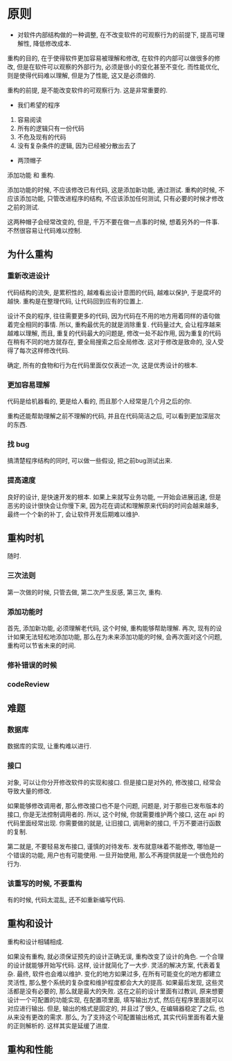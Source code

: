 # 原则

* 对软件内部结构做的一种调整, 在不改变软件的可观察行为的前提下, 提高可理解性, 降低修改成本.

重构的目的, 在于使得软件更加容易被理解和修改, 在软件的内部可以做很多的修改, 但是在软件可以观察的外部行为, 必须是很小的变化甚至不变化. 而性能优化, 则是使得代码难以理解, 但是为了性能, 这又是必须做的.

重构的前提, 是不能改变软件的可观察行为. 这是非常重要的.

* 我们希望的程序

1. 容易阅读
1. 所有的逻辑只有一份代码
1. 不危及现有的代码
1. 没有复杂条件的逻辑, 因为已经被分散出去了

* 两顶帽子

添加功能 和 重构.

添加功能的时候, 不应该修改已有代码, 这是添加新功能, 通过测试.
重构的时候, 不应该添加功能, 只管改进程序的结构, 不应该添加任何测试, 只有必要的时候才修改之前的测试.

这两种帽子会经常改变的, 但是, 千万不要在做一点事的时候, 想着另外的一件事. 不然很容易让代码难以控制.

## 为什么重构

### 重新改进设计

代码结构的流失, 是累积性的, 越难看出设计意图的代码, 越难以保护, 于是腐坏的越快.
重构是在整理代码, 让代码回到应有的位置上.

设计不良的程序, 往往需要更多的代码, 因为代码在不用的地方用着同样的语句做着完全相同的事情. 所以, 重构最优先的就是消除重复. 代码量过大, 会让程序越来越难以理解, 而且, 重复的代码最大的问题是, 修改一处不起作用, 因为重复的代码在稍有不同的地方就存在, 要全局搜索之后全局修改. 这对于修改是致命的, 没人受得了每次这样修改代码.

确定, 所有的食物和行为在代码里面仅仅表述一次, 这是优秀设计的根本.

### 更加容易理解

代码是给机器看的, 更是给人看的, 而且那个人经常是几个月之后的你.

重构还能帮助理解之前不理解的代码, 并且在代码简洁之后, 可以看到更加深层次的东西.

### 找 bug

搞清楚程序结构的同时, 可以做一些假设, 把之前bug测试出来.

### 提高速度

良好的设计, 是快速开发的根本. 如果上来就写业务功能, 一开始会进展迅速, 但是恶劣的设计很快会让你慢下来, 因为花在调试和理解原来代码的时间会越来越多, 最终一个个新的补丁, 会让软件开发后期难以维护.

## 重构时机

随时.

### 三次法则

第一次做的时候, 只管去做, 第二次产生反感, 第三次, 重构.

### 添加功能时

首先, 添加新功能, 必须理解老代码, 这个时候, 重构能够帮助理解.
再次, 现有的设计如果无法轻松地添加功能, 那么在为未来添加功能的时候, 会再次面对这个问题, 重构可以节省未来的时间.

### 修补错误的时候

### codeReview

## 难题

### 数据库

数据库的实现, 让重构难以进行.

### 接口

对象, 可以让你分开修改软件的实现和接口. 但是接口是对外的, 修改接口, 经常会导致大量的修改.

如果能够修改调用者, 那么修改接口也不是个问题, 问题是, 对于那些已发布版本的接口, 你是无法控制调用者的. 所以, 这个时候, 你就需要维护两个接口, 这在 api 的代码里面经常出现. 你需要做的就是, 让旧接口, 调用新的接口, 千万不要进行函数的复制.

第二就是, 不要轻易发布接口, 谨慎的对待发布. 发布就意味着不能修改, 哪怕是一个错误的功能, 用户也有可能使用. 一旦开始使用, 那么不再提供就是一个很危险的行为.

### 该重写的时候, 不要重构

有的时候, 代码太混乱, 还不如重新编写代码. 


## 重构和设计

重构和设计相辅相成.

如果没有重构, 就必须保证预先的设计正确无误, 重构改变了设计的角色. 一个合理的设计就能够开始写代码. 这样, 设计就简化了一大步. 灵活的解决方案, 代表着复杂. 最终, 软件也会难以维护. 变化的地方如果过多, 在所有可能变化的地方都建立灵活性, 那么整个系统的复杂度和维护程度都会大大的提高. 如果最后发现, 这些灵活都是没有必要的, 那么就是最大的失败.
这在之前的设计里面有过教训, 原来想要设计一个可配置的功能实现, 在配置项里面, 填写输出方式, 然后在程序里面就可以对应进行输出. 但是, 输出的格式是固定的, 并且过了很久, 在编辑器稳定了之后, 也从来没有更改的需求. 那么, 为了支持这个可配置输出格式, 其实代码里面有着大量的正则解析的. 这样其实是延缓了进度.

## 重构和性能
